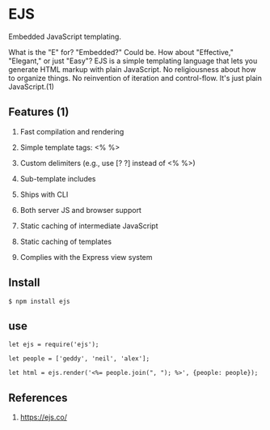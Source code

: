# EJS

Embedded JavaScript templating.

What is the "E" for? "Embedded?" Could be. How about "Effective," "Elegant," or just "Easy"? EJS is a simple templating language that lets you generate HTML markup with plain JavaScript. No religiousness about how to organize things. No reinvention of iteration and control-flow. It's just plain JavaScript.(1)

## Features (1)

1. Fast compilation and rendering

2. Simple template tags: <% %>

3. Custom delimiters (e.g., use [? ?] instead of <% %>)

4. Sub-template includes

5. Ships with CLI

6. Both server JS and browser support

7. Static caching of intermediate JavaScript

8. Static caching of templates

9. Complies with the Express view system


## Install

```$ npm install ejs```

## use 

```let ejs = require('ejs');```

```let people = ['geddy', 'neil', 'alex'];```

```let html = ejs.render('<%= people.join(", "); %>', {people: people});```

## References
1. https://ejs.co/